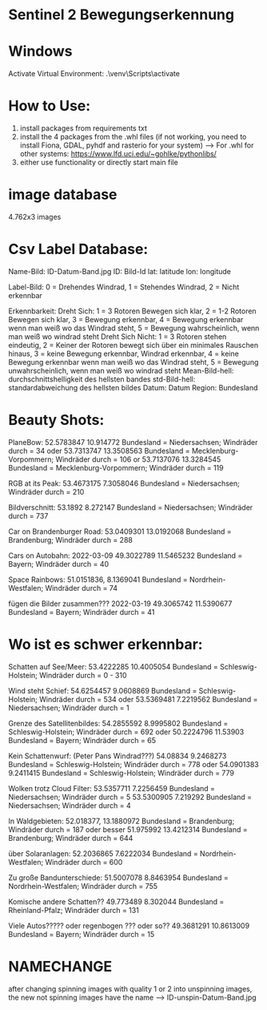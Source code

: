 # Sentinel 2 Bewegungserkennung
# Windows
Activate Virtual Environment: .\venv\Scripts\activate

# How to Use:

1. install packages from requirements txt
2. install the 4 packages from the .whl files (if not working, you need to install Fiona, GDAL, pyhdf and rasterio for your system) 
--> For .whl for other systems: 
https://www.lfd.uci.edu/~gohlke/pythonlibs/
3. either use functionality or directly start main file

# image database
4.762x3 images

# Csv Label Database:

Name-Bild: ID-Datum-Band.jpg
ID: Bild-Id
lat: latitude
lon: longitude

Label-Bild: 
            0 = Drehendes Windrad, 
            1 = Stehendes Windrad, 
            2 = Nicht erkennbar

Erkennbarkeit: 
            Dreht Sich: 
            1 = 3 Rotoren Bewegen sich klar, 
            2 = 1-2 Rotoren Bewegen sich klar, 
            3 = Bewegung erkennbar, 
            4 = Bewegung erkennbar wenn man weiß wo das Windrad steht, 
            5 = Bewegung wahrscheinlich, wenn man weiß wo windrad steht
            Dreht Sich Nicht: 
            1 = 3 Rotoren stehen eindeutig, 
            2 = Keiner der Rotoren bewegt sich über ein minimales Rauschen hinaus, 
            3 = keine Bewegung erkennbar, Windrad erkennbar, 
            4 = keine Bewegung erkennbar wenn man weiß wo das Windrad steht, 
            5 = Bewegung unwahrscheinlich, wenn man weiß wo windrad steht
Mean-Bild-hell: durchschnittshelligkeit des hellsten bandes
std-Bild-hell: standardabweichung des hellsten bildes
Datum: Datum 
Region: Bundesland

# Beauty Shots: 

PlaneBow: 
52.5783847 10.914772
Bundesland = Niedersachsen; Windräder durch = 34
oder
53.7313747 13.3508563
Bundesland = Mecklenburg-Vorpommern; Windräder durch = 106
or
53.7137076 13.3284545
Bundesland = Mecklenburg-Vorpommern; Windräder durch = 119

RGB at its Peak: 
53.4673175 7.3058046
Bundesland = Niedersachsen; Windräder durch = 210

Bildverschnitt: 
53.1892 8.272147
Bundesland = Niedersachsen; Windräder durch = 737

Car on Brandenburger Road: 
53.0409301 13.0192068
Bundesland = Brandenburg; Windräder durch = 288

Cars on Autobahn: 
2022-03-09
49.3022789 11.5465232
Bundesland = Bayern; Windräder durch = 40

Space Rainbows: 
51.0151836, 8.1369041
Bundesland = Nordrhein-Westfalen; Windräder durch = 74

fügen die Bilder zusammen???
2022-03-19
49.3065742 11.5390677
Bundesland = Bayern; Windräder durch = 41
# Wo ist es schwer erkennbar: 
Schatten auf See/Meer:
53.4222285 10.4005054
Bundesland = Schleswig-Holstein; Windräder durch = 0 - 310

Wind steht Schief: 
54.6254457 9.0608869
Bundesland = Schleswig-Holstein; Windräder durch = 534
oder
53.5369481 7.2219562
Bundesland = Niedersachsen; Windräder durch = 1

Grenze des Satellitenbildes: 
54.2855592 8.9995802
Bundesland = Schleswig-Holstein; Windräder durch = 692
oder
50.2224796 11.53903
Bundesland = Bayern; Windräder durch = 65

Kein Schattenwurf: (Peter Pans Windrad???)
54.08834 9.2468273
Bundesland = Schleswig-Holstein; Windräder durch = 778
oder
54.0901383 9.2411415
Bundesland = Schleswig-Holstein; Windräder durch = 779

Wolken trotz Cloud Filter:
53.5357711 7.2256459
Bundesland = Niedersachsen; Windräder durch = 5
53.5300905 7.219292
Bundesland = Niedersachsen; Windräder durch = 4

In Waldgebieten: 
52.018377, 13.1880972
Bundesland = Brandenburg; Windräder durch = 187
oder besser
51.975992 13.4212314
Bundesland = Brandenburg; Windräder durch = 644

über Solaranlagen:
52.2036865 7.6222034
Bundesland = Nordrhein-Westfalen; Windräder durch = 600

Zu große Bandunterschiede:
51.5007078 8.8463954
Bundesland = Nordrhein-Westfalen; Windräder durch = 755

Komische andere Schatten??
49.773489 8.302044
Bundesland = Rheinland-Pfalz; Windräder durch = 131

Viele Autos????? oder regenbogen ??? oder so??
49.3681291 10.8613009
Bundesland = Bayern; Windräder durch = 15

# NAMECHANGE
after changing spinning images with quality 1 or 2 into unspinning images, the new not spinning images have the name -->  ID-unspin-Datum-Band.jpg